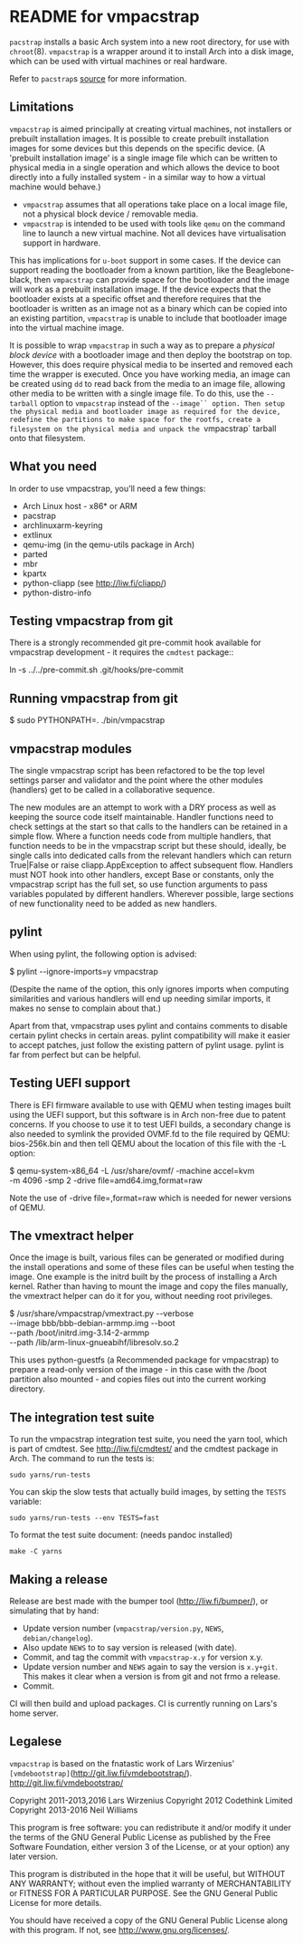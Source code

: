 README for vmpacstrap
========================

`pacstrap` installs a basic Arch system into a new root directory, for use
with `chroot`(8). `vmpacstrap` is a wrapper around it to install
Arch into a disk image, which can be used with virtual machines or
real hardware.

Refer to `pacstrap`s [source](https://git.archlinux.org/arch-install-scripts.git/tree/pacstrap.in) for more information.

Limitations
-----------

`vmpacstrap` is aimed principally at creating virtual machines, not
installers or prebuilt installation images. It is possible to create
prebuilt installation images for some devices but this depends on the
specific device. (A 'prebuilt installation image' is a single image file
which can be written to physical media in a single operation and which
allows the device to boot directly into a fully installed system - in a
similar way to how a virtual machine would behave.)

* `vmpacstrap` assumes that all operations take place on a local image
   file, not a physical block device / removable media.
* `vmpacstrap` is intended to be used with tools like `qemu` on the
   command line to launch a new virtual machine. Not all devices have
   virtualisation support in hardware.

This has implications for `u-boot` support in some cases. If the device
can support reading the bootloader from a known partition, like the
Beaglebone-black, then `vmpacstrap` can provide space for the bootloader
and the image will work as a prebuilt installation image. If the device
expects that the bootloader exists at a specific offset and therefore
requires that the bootloader is written as an image not as a binary which
can be copied into an existing partition, `vmpacstrap` is unable to
include that bootloader image into the virtual machine image.

It is possible to wrap `vmpacstrap` in such a way as to prepare a
*physical block device* with a bootloader image and then deploy the
bootstrap on top. However, this does require physical media to be
inserted and removed each time the wrapper is executed. Once you have
working media, an image can be created using ``dd`` to read back from
the media to an image file, allowing other media to be written with a
single image file. To do this, use the `--tarball` option to `vmpacstrap`
instead of the `--image`` option. Then setup the physical media and
bootloader image as required for the device, redefine the partitions to
make space for the rootfs, create a filesystem on the physical media and
unpack the `vmpacstrap` tarball onto that filesystem.

What you need
-------------

In order to use vmpacstrap, you'll need a few things:

* Arch Linux host - x86* or ARM
* pacstrap
* archlinuxarm-keyring
* extlinux
* qemu-img (in the qemu-utils package in Arch)
* parted
* mbr
* kpartx
* python-cliapp (see http://liw.fi/cliapp/)
* python-distro-info

Testing vmpacstrap from git
------------------------------

There is a strongly recommended git pre-commit hook available
for vmpacstrap development - it requires the ``cmdtest``
package::

 ln -s ../../pre-commit.sh .git/hooks/pre-commit

Running vmpacstrap from git
------------------------------

$ sudo PYTHONPATH=. ./bin/vmpacstrap

vmpacstrap modules
---------------------

The single vmpacstrap script has been refactored to be the top
level settings parser and validator and the point where the other
modules (handlers) get to be called in a collaborative sequence.

The new modules are an attempt to work with a DRY process as well
as keeping the source code itself maintainable. Handler functions
need to check settings at the start so that calls to the handlers
can be retained in a simple flow. Where a function needs code from
multiple handlers, that function needs to be in the vmpacstrap
script but these should, ideally, be single calls into dedicated
calls from the relevant handlers which can return True|False or
raise cliapp.AppException to affect subsequent flow. Handlers must
NOT hook into other handlers, except Base or constants, only the
vmpacstrap script has the full set, so use function arguments to
pass variables populated by different handlers. Wherever possible,
large sections of new functionality need to be added as new handlers.

pylint
------

When using pylint, the following option is advised:

 $ pylint --ignore-imports=y vmpacstrap

(Despite the name of the option, this only ignores imports when
computing similarities and various handlers will end up needing
similar imports, it makes no sense to complain about that.)

Apart from that, vmpacstrap uses pylint and contains comments to
disable certain pylint checks in certain areas. pylint compatibility
will make it easier to accept patches, just follow the existing pattern
of pylint usage. pylint is far from perfect but can be helpful.

Testing UEFI support
--------------------

There is EFI firmware available to use with QEMU when testing images
built using the UEFI support, but this software is in Arch non-free
due to patent concerns. If you choose to use it to test UEFI builds,
a secondary change is also needed to symlink the provided OVMF.fd to
the file required by QEMU: bios-256k.bin and then tell QEMU about the
location of this file with the -L option:

$ qemu-system-x86_64 -L /usr/share/ovmf/ -machine accel=kvm \
  -m 4096 -smp 2 -drive file=amd64.img,format=raw

Note the use of -drive file=<img>,format=raw which is needed for newer
versions of QEMU.

The vmextract helper
--------------------

Once the image is built, various files can be generated or modified
during the install operations and some of these files can be useful
when testing the image. One example is the initrd built by the process
of installing a Arch kernel. Rather than having to mount the image
and copy the files manually, the vmextract helper can do it for you,
without needing root privileges.

$ /usr/share/vmpacstrap/vmextract.py --verbose \
  --image bbb/bbb-debian-armmp.img --boot \
  --path /boot/initrd.img-3.14-2-armmp \
  --path /lib/arm-linux-gnueabihf/libresolv.so.2

This uses python-guestfs (a Recommended package for vmpacstrap) to
prepare a read-only version of the image - in this case with the /boot
partition also mounted - and copies files out into the current working
directory.

The integration test suite
--------------------------

To run the vmpacstrap integration test suite, you need the yarn
tool, which is part of cmdtest. See <http://liw.fi/cmdtest/> and the
cmdtest package in Arch. The command to run the tests is:

    sudo yarns/run-tests

You can skip the slow tests that actually build images, by setting the
`TESTS` variable:

    sudo yarns/run-tests --env TESTS=fast

To format the test suite document:
(needs pandoc installed)

    make -C yarns

Making a release
----------------

Release are best made with the bumper tool (http://liw.fi/bumper/),
or simulating that by hand:

* Update version number (`vmpacstrap/version.py`, `NEWS`,
  `debian/changelog`).
* Also update `NEWS` to to say version is released (with date).
* Commit, and tag the commit with `vmpacstrap-x.y` for version x.y.
* Update version number and `NEWS` again to say the version is
  `x.y+git`. This makes it clear when a version is from git and not
  frmo a release.
* Commit.

CI will then build and upload packages. CI is currently running on
Lars's home server.

Legalese
--------

`vmpacstrap` is based on the fnatastic work of Lars Wirzenius' `[vmdebootstrap]`(http://git.liw.fi/vmdebootstrap/).
http://git.liw.fi/vmdebootstrap/

Copyright 2011-2013,2016  Lars Wirzenius
Copyright 2012  Codethink Limited
Copyright 2013-2016  Neil Williams
 
This program is free software: you can redistribute it and/or modify
it under the terms of the GNU General Public License as published by
the Free Software Foundation, either version 3 of the License, or
at your option) any later version.
 
This program is distributed in the hope that it will be useful,
but WITHOUT ANY WARRANTY; without even the implied warranty of
MERCHANTABILITY or FITNESS FOR A PARTICULAR PURPOSE.  See the
GNU General Public License for more details.
 
You should have received a copy of the GNU General Public License
along with this program.  If not, see <http://www.gnu.org/licenses/>.


